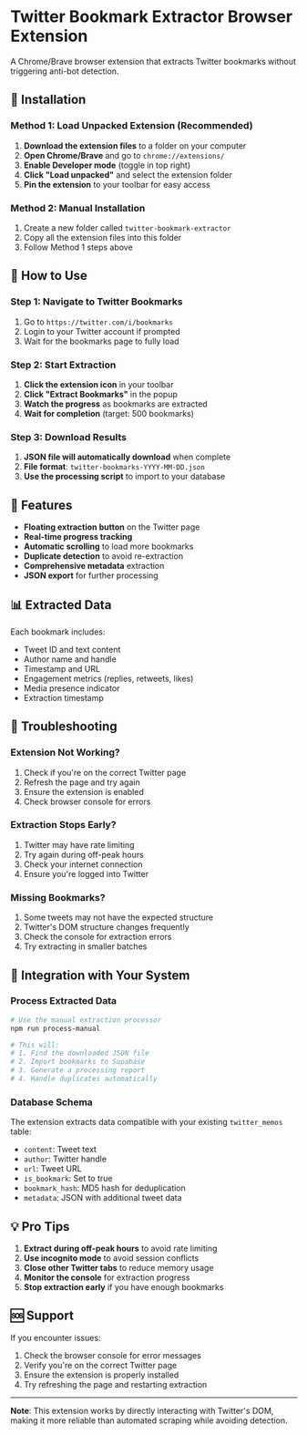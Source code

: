 # Twitter Bookmark Extractor Browser Extension

A Chrome/Brave browser extension that extracts Twitter bookmarks without triggering anti-bot detection.

## 🚀 Installation

### Method 1: Load Unpacked Extension (Recommended)

1. **Download the extension files** to a folder on your computer
2. **Open Chrome/Brave** and go to `chrome://extensions/`
3. **Enable Developer mode** (toggle in top right)
4. **Click "Load unpacked"** and select the extension folder
5. **Pin the extension** to your toolbar for easy access

### Method 2: Manual Installation

1. Create a new folder called `twitter-bookmark-extractor`
2. Copy all the extension files into this folder
3. Follow Method 1 steps above

## 📱 How to Use

### Step 1: Navigate to Twitter Bookmarks
1. Go to `https://twitter.com/i/bookmarks`
2. Login to your Twitter account if prompted
3. Wait for the bookmarks page to fully load

### Step 2: Start Extraction
1. **Click the extension icon** in your toolbar
2. **Click "Extract Bookmarks"** in the popup
3. **Watch the progress** as bookmarks are extracted
4. **Wait for completion** (target: 500 bookmarks)

### Step 3: Download Results
1. **JSON file will automatically download** when complete
2. **File format**: `twitter-bookmarks-YYYY-MM-DD.json`
3. **Use the processing script** to import to your database

## 🔧 Features

- **Floating extraction button** on the Twitter page
- **Real-time progress tracking**
- **Automatic scrolling** to load more bookmarks
- **Duplicate detection** to avoid re-extraction
- **Comprehensive metadata** extraction
- **JSON export** for further processing

## 📊 Extracted Data

Each bookmark includes:
- Tweet ID and text content
- Author name and handle
- Timestamp and URL
- Engagement metrics (replies, retweets, likes)
- Media presence indicator
- Extraction timestamp

## 🚨 Troubleshooting

### Extension Not Working?
1. Check if you're on the correct Twitter page
2. Refresh the page and try again
3. Ensure the extension is enabled
4. Check browser console for errors

### Extraction Stops Early?
1. Twitter may have rate limiting
2. Try again during off-peak hours
3. Check your internet connection
4. Ensure you're logged into Twitter

### Missing Bookmarks?
1. Some tweets may not have the expected structure
2. Twitter's DOM structure changes frequently
3. Check the console for extraction errors
4. Try extracting in smaller batches

## 🔄 Integration with Your System

### Process Extracted Data
```bash
# Use the manual extraction processor
npm run process-manual

# This will:
# 1. Find the downloaded JSON file
# 2. Import bookmarks to Supabase
# 3. Generate a processing report
# 4. Handle duplicates automatically
```

### Database Schema
The extension extracts data compatible with your existing `twitter_memos` table:
- `content`: Tweet text
- `author`: Twitter handle
- `url`: Tweet URL
- `is_bookmark`: Set to true
- `bookmark_hash`: MD5 hash for deduplication
- `metadata`: JSON with additional tweet data

## 💡 Pro Tips

1. **Extract during off-peak hours** to avoid rate limiting
2. **Use incognito mode** to avoid session conflicts
3. **Close other Twitter tabs** to reduce memory usage
4. **Monitor the console** for extraction progress
5. **Stop extraction early** if you have enough bookmarks

## 🆘 Support

If you encounter issues:
1. Check the browser console for error messages
2. Verify you're on the correct Twitter page
3. Ensure the extension is properly installed
4. Try refreshing the page and restarting extraction

---

**Note**: This extension works by directly interacting with Twitter's DOM, making it more reliable than automated scraping while avoiding detection.
